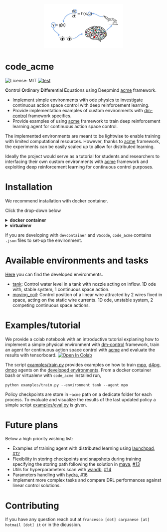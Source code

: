 <p align="center">
  <img src="docs/images/code_acme_(1).jpg" width="50%">
</p>

# code_acme

![License: MIT](https://img.shields.io/badge/License-MIT-blue.svg)
[![test](https://github.com/francescocarpanese/code_acme/actions/workflows/ci.yaml/badge.svg)](https://github.com/francescocarpanese/code_acme/actions/workflows/ci.yaml)

**C**ontrol **O**rdinary **D**ifferential **E**quations using Deepmind [acme](https://github.com/deepmind/acme) framework. 

*   Implement simple environments with ode physics to investigate continuous action space control with deep reinforcement learning. 
*   Provide implementation examples of custom environments with [dm-control](https://github.com/deepmind/dm_control) framework specifics.
*   Provide examples of using [acme](https://github.com/deepmind/acme) framework to train deep reinforcement learning agent for continuous action space control.

The implemented environments are meant to be lightwise to enable training with limited computational resources. 
However, thanks to [acme](https://github.com/deepmind/acme) framework, the experiments can be easily scaled up to allow for distributed learning.

Ideally the project would serve as a tutorial for students and researchers to interfacing their own custom environments with [acme](https://github.com/deepmind/acme) framework and exploiting deep reinforcement learning for continuous control purposes. 

# Installation
We recommend installation with docker container. 

Click the drop-down  below
<details>
<summary><b>docker container</b></summary>
<br>


- Build docker image.

```
make build 
```

- Run bash shell on docker image. 
  
No gpus
```
make bash
```

With GPU
```
make bash-gpu
```


The docker image includes all the package dependencies for training including `tensorflow`, `acme`,`dm_control`.
Running `make bash` will mount `code_acme` folder as a [docker volume](https://docs.docker.com/storage/bind-mounts/). 
This allows to develop your code within  or outside the docker container in your favourite environment.

- Install `code_acme`

From the docker container bash, install `code_acme` package to make sure you are using the latest version of the package including eventually your local modifications. 
```
pip install .
```

- Test installation.
```
pytest
```
</details>


<details>
<summary><b>virtualenv</b></summary>
<br>
Make sure your user has the writing rights. If not, run with `sudo`.  

Generate and activate virtual env.
```
pip install virtualenv
virtualenv .code-acme
source .code-acme/bin/activate
```
  
Install `code_acme` packages.
```
pip install .[dev]
```

Test installation.
```
pytest
```
</details>

If you are developing with `devcontainer` and `VScode`, `code_acme` contains `.json` files to set-up the environment.
  
# Available environments and tasks

[Here](environments/dm_control) you can find the developed environments. 

* [tank](environments/dm_control/tank): 
  Control water level in a tank with nozzle acting on inflow. 1D ode with, stable system, 1 continuous space action.  
* [moving_coil](environments/dm_control/moving_coil):
  Control position of a linear wire attracted by 2 wires fixed in space, acting on the static wire currents. 1D ode, unstable system, 2 competing continuous space actions. 

# Examples/tutorial

We provide a colab notebook with an introductive tutorial explaning how to implement a simple physical environment with [dm-control](https://github.com/deepmind/dm_control) framework, train an agent for continuous action space control with [acme](https://github.com/deepmind/acme) and evaluate the results with tensorboard. <a href="https://colab.research.google.com/github/francescocarpanese/code_acme/blob/main/tutorials/tank_control.ipynb" target="_parent"><img src="https://colab.research.google.com/assets/colab-badge.svg" alt="Open In Colab"/></a>

The script [examples/train.py](examples/train.py) provides examples on how to train [mpo](https://github.com/deepmind/acme/tree/master/acme/agents/tf/mpo), [d4pg](https://github.com/deepmind/acme/tree/master/acme/agents/tf/d4pg), [dmpo](https://github.com/deepmind/acme/tree/master/acme/agents/tf/dmpo) agents on the [developed environments](environments/dm_control). 
From a docker container bash or virtualenv with `code_acme` installed run, 
```
python examples/train.py --environment tank --agent mpo
```

Policy checkpoints are store in `~acme` path on a dedicate folder for each process. To evaluate and visualize the results of the last updated policy a simple script [examples/eval.py](examples/eval.py) is given.

# Future plans 
Below a high priority wishing list: 
- Examples of training agent with distributed learning using [launchpad](https://github.com/deepmind/launchpad), [#12](https://github.com/francescocarpanese/code_acme/issues/12)
- Flexibility in storing checkpoints and snapshots during training specifying the storing path following the solution in [mava](https://github.com/instadeepai/Mava), [#13](https://github.com/francescocarpanese/code_acme/issues/13)
- Utils for hyperparameters scan with [wandb](https://wandb.ai/site), [#14](https://github.com/francescocarpanese/code_acme/issues/14)
- Parameters handling with [hydra](https://hydra.cc/docs/intro/), [#16](https://github.com/francescocarpanese/code_acme/issues/16)
- Implement more complex tasks and compare DRL performances against linear control solutions.

# Contributing
If you have any question reach out at `francesco [dot] carpanese [at] hotmail [dot] it` or in the dicussion.

